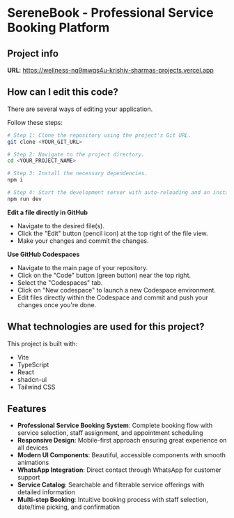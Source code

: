 # SereneBook - Professional Service Booking Platform

## Project info

**URL**: https://wellness-nq9mwqs4u-krishiv-sharmas-projects.vercel.app 

## How can I edit this code?

There are several ways of editing your application.


Follow these steps:

```sh
# Step 1: Clone the repository using the project's Git URL.
git clone <YOUR_GIT_URL>

# Step 2: Navigate to the project directory.
cd <YOUR_PROJECT_NAME>

# Step 3: Install the necessary dependencies.
npm i

# Step 4: Start the development server with auto-reloading and an instant preview.
npm run dev
```

**Edit a file directly in GitHub**

- Navigate to the desired file(s).
- Click the "Edit" button (pencil icon) at the top right of the file view.
- Make your changes and commit the changes.

**Use GitHub Codespaces**

- Navigate to the main page of your repository.
- Click on the "Code" button (green button) near the top right.
- Select the "Codespaces" tab.
- Click on "New codespace" to launch a new Codespace environment.
- Edit files directly within the Codespace and commit and push your changes once you're done.

## What technologies are used for this project?

This project is built with:

- Vite
- TypeScript
- React
- shadcn-ui
- Tailwind CSS

## Features

- **Professional Service Booking System**: Complete booking flow with service selection, staff assignment, and appointment scheduling
- **Responsive Design**: Mobile-first approach ensuring great experience on all devices
- **Modern UI Components**: Beautiful, accessible components with smooth animations
- **WhatsApp Integration**: Direct contact through WhatsApp for customer support
- **Service Catalog**: Searchable and filterable service offerings with detailed information
- **Multi-step Booking**: Intuitive booking process with staff selection, date/time picking, and confirmation
